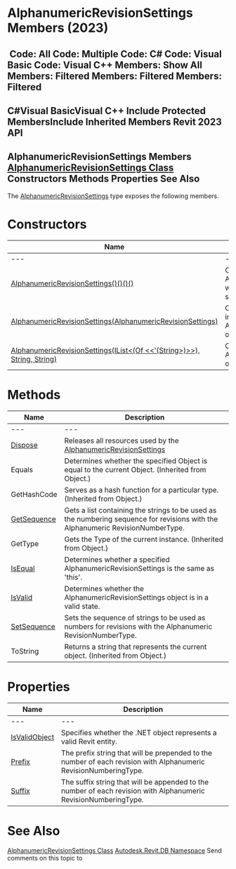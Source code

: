 # AlphanumericRevisionSettings Members (2023)

﻿
 Code: All Code: Multiple Code: C# Code: Visual Basic Code: Visual C++  Members: Show All Members: Filtered Members: Filtered Members: Filtered   
---  
C#Visual BasicVisual C++
Include Protected MembersInclude Inherited Members
Revit 2023 API  
---  
AlphanumericRevisionSettings Members  
[AlphanumericRevisionSettings Class](ee27c0eb-9f9b-b59c-728d-24b2654a2bc2.md "AlphanumericRevisionSettings Class") Constructors Methods Properties See Also  
---  
The [AlphanumericRevisionSettings](ee27c0eb-9f9b-b59c-728d-24b2654a2bc2.md "AlphanumericRevisionSettings Class") type exposes the following members.
# Constructors
| Name | Description |
| --- | --- |
| --- | --- | --- |
| [AlphanumericRevisionSettings()()()()](3af604c4-9144-43f3-51f0-db3730e9e5a3.md "AlphanumericRevisionSettings Constructor") | Constructs an AlphanumericRevisionSettings with a simple, default sequence. |
| [AlphanumericRevisionSettings(AlphanumericRevisionSettings)](66655e14-c46b-56c8-bda1-9fb36d7ecfda.md "AlphanumericRevisionSettings Constructor \(AlphanumericRevisionSettings\)") | Constructs a new copy of the input AlphanumericRevisionSettings object. |
| [AlphanumericRevisionSettings(IList<(Of <<'(String>)>>), String, String)](ce102195-68eb-adeb-1488-6c66d82cdff1.md "AlphanumericRevisionSettings Constructor \(IList\(String\), String, String\)") | Constructs an AlphanumericRevisionSettings object. |

# Methods
| Name | Description |
| --- | --- |
| --- | --- | --- |
| [Dispose](127028b0-93b0-d2df-1cbb-52df4a874093.md "Dispose Method") | Releases all resources used by the [AlphanumericRevisionSettings](ee27c0eb-9f9b-b59c-728d-24b2654a2bc2.md "AlphanumericRevisionSettings Class") |
| Equals | Determines whether the specified Object is equal to the current Object. (Inherited from Object.) |
| GetHashCode | Serves as a hash function for a particular type.  (Inherited from Object.) |
| [GetSequence](05d90a7d-2132-9106-df38-0fe9c3c0bef0.md "GetSequence Method") | Gets a list containing the strings to be used as the numbering sequence for revisions with the Alphanumeric RevisionNumberType. |
| GetType | Gets the Type of the current instance. (Inherited from Object.) |
| [IsEqual](c1a2f01a-8bfd-b990-c8da-bb8e7804e0be.md "IsEqual Method") | Determines whether a specified AlphanumericRevisionSettings is the same as 'this'. |
| [IsValid](6c14b024-3da1-2446-aafc-796d958a4ded.md "IsValid Method") | Determines whether the AlphanumericRevisionSettings object is in a valid state. |
| [SetSequence](5d362974-b742-35d9-c628-10e793b7c1e1.md "SetSequence Method") | Sets the sequence of strings to be used as numbers for revisions with the Alphanumeric RevisionNumberType. |
| ToString | Returns a string that represents the current object. (Inherited from Object.) |

# Properties
| Name | Description |
| --- | --- |
| --- | --- | --- |
| [IsValidObject](6155bd49-ab00-7961-a33b-397d739df218.md "IsValidObject Property") | Specifies whether the .NET object represents a valid Revit entity. |
| [Prefix](bb8129ba-3ba4-43e0-b900-1d92a9d59618.md "Prefix Property") | The prefix string that will be prepended to the number of each revision with Alphanumeric RevisionNumberingType. |
| [Suffix](6b0c1421-1317-d29e-54b2-c806a4df5bc7.md "Suffix Property") | The suffix string that will be appended to the number of each revision with Alphanumeric RevisionNumberingType. |

# See Also
[AlphanumericRevisionSettings Class](ee27c0eb-9f9b-b59c-728d-24b2654a2bc2.md "AlphanumericRevisionSettings Class")
[Autodesk.Revit.DB Namespace](87546ba7-461b-c646-cbb1-2cb8f5bff8b2.md "Autodesk.Revit.DB Namespace")
Send comments on this topic to 